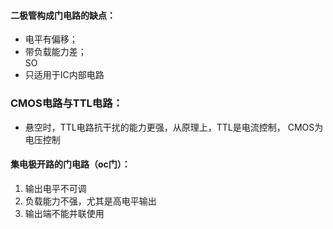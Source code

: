 #### 二极管构成门电路的缺点：
* 电平有偏移；  
* 带负载能力差；  
SO  
* 只适用于IC内部电路  

### CMOS电路与TTL电路：    
* 悬空时，TTL电路抗干扰的能力更强，从原理上，TTL是电流控制，
CMOS为电压控制

#### 集电极开路的门电路（oc门）：  
1. 输出电平不可调  
2. 负载能力不强，尤其是高电平输出  
3. 输出端不能并联使用  
